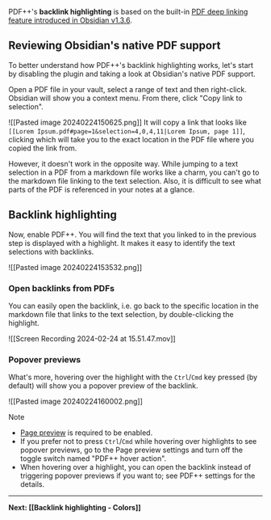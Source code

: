 PDF++'s **backlink highlighting** is based on the built-in [PDF deep linking feature introduced in Obsidian v1.3.6](https://www.reddit.com/r/ObsidianMD/comments/14jq9by/obsidian_136_adds_deep_linking_to_pdf_selections/).

## Reviewing Obsidian's native PDF support

To better understand how PDF++'s backlink highlighting works, let's start by disabling the plugin and taking a look at Obsidian's native PDF support.

Open a PDF file in your vault, select a range of text and then right-click.
Obsidian will show you a context menu. From there, click "Copy link to selection".

![[Pasted image 20240224150625.png]]
It will copy a link that looks like `[[Lorem Ipsum.pdf#page=1&selection=4,0,4,11|Lorem Ipsum, page 1]]`,  clicking which will take you to the exact location in the PDF file where you copied the link from.

However, it doesn't work in the opposite way. While jumping to a text selection in a PDF from a markdown file works like a charm, you can't go to the markdown file linking to the text selection.
Also, it is difficult to see what parts of the PDF is referenced in your notes at a glance.

## Backlink highlighting

Now, enable PDF++. You will find the text that you linked to in the previous step is displayed with a highlight. It makes it easy to identify the text selections with backlinks.

![[Pasted image 20240224153532.png]]
### Open backlinks from PDFs

You can easily open the backlink, i.e. go back to the specific location in the markdown file that links to the text selection, by double-clicking the highlight.

![[Screen Recording 2024-02-24 at 15.51.47.mov]]

### Popover previews

What's more, hovering over the highlight with the `Ctrl`/`Cmd`  key pressed (by default) will show you a popover preview of the backlink.

![[Pasted image 20240224160002.png]]

> [!NOTE]
> - [Page preview](https://help.obsidian.md/Plugins/Page+preview) is required to be enabled.
> - If you prefer not to press `Ctrl`/`Cmd` while hovering over highlights to see popover previews, go to the Page preview settings and turn off the toggle switch named "PDF++ hover action".
> - When hovering over a highlight, you can open the backlink instead of triggering popover previews if you want to; see PDF++ settings for the details.

---

**Next: [[Backlink highlighting - Colors]]**